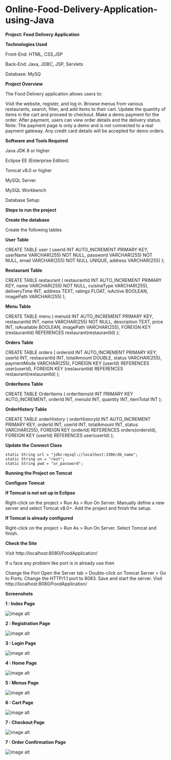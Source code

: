 # Online-Food-Delivery-Application-using-Java

**Project: Food Delivery Application**

**Technologies Used**

Front-End: HTML, CSS,JSP

Back-End: Java, JDBC, JSP, Servlets

Database: MySQ

**Project Overview** 

The Food Delivery application allows users to:

Visit the website, register, and log in.
Browse menus from various restaurants, search, filter, and add items to their cart.
Update the quantity of items in the cart and proceed to checkout.
Make a demo payment for the order. After payment, users can view order details and the delivery status.
Note: The payment page is only a demo and is not connected to a real payment gateway. Any credit card details will be accepted for demo orders.

**Software and Tools Required**

Java JDK 8 or higher 

Eclipse EE (Enterprise Edition)

Tomcat v8.0 or higher

MySQL Server

MySQL Workbench

Database Setup:

**Steps to run the project**

**Create the database**

Create the following tables

**User Table**

CREATE TABLE user (
    userId INT AUTO_INCREMENT PRIMARY KEY,
    userName VARCHAR(255) NOT NULL,
    password VARCHAR(255) NOT NULL,
    email VARCHAR(255) NOT NULL UNIQUE,
    address VARCHAR(255)
);

**Restaurant Table**

CREATE TABLE restaurant (
    restaurantId INT AUTO_INCREMENT PRIMARY KEY,
    name VARCHAR(255) NOT NULL,
    cuisineType VARCHAR(255),
    deliveryTime INT,
    address TEXT,
    ratings FLOAT,
    isActive BOOLEAN,
    imagePath VARCHAR(255)
);

**Menu Table**

CREATE TABLE menu (
    menuId INT AUTO_INCREMENT PRIMARY KEY,
    restaurantId INT,
    name VARCHAR(255) NOT NULL,
    description TEXT,
    price INT,
    isAvailable BOOLEAN,
    imagePath VARCHAR(255),
    FOREIGN KEY (restaurantId) REFERENCES restaurant(restaurantId)
);

**Orders Table**

CREATE TABLE orders (
    ordersId INT AUTO_INCREMENT PRIMARY KEY,
    userId INT,
    restaurantId INT,
    totalAmount DOUBLE,
    status VARCHAR(255),
    paymentMode VARCHAR(255),
    FOREIGN KEY (userId) REFERENCES user(userId),
    FOREIGN KEY (restaurantId) REFERENCES restaurant(restaurantId)
);

**OrderItems Table**

CREATE TABLE OrderItems (
    orderItemsId INT PRIMARY KEY AUTO_INCREMENT,
    orderId INT,
    menuId INT,
    quantity INT,
    itemTotal INT
);

**OrderHistory Table**

CREATE TABLE orderHistory (
    orderHistoryId INT AUTO_INCREMENT PRIMARY KEY,
    orderId INT,
    userId INT,
    totalAmount INT,
    status VARCHAR(255),
    FOREIGN KEY (orderId) REFERENCES orders(ordersId),
    FOREIGN KEY (userId) REFERENCES user(userId)
);

**Update the Connect Class**

    static String url = "jdbc:mysql://localhost:3306/db_name";
    static String un = "root";
    static String pwd = "ur_password";

    
**Running the Project on Tomcat**

**Configure Tomcat**

**If Tomcat is not set up in Eclipse**

Right-click on the project > Run As > Run On Server.
Manually define a new server and select Tomcat v8.0+.
Add the project and finish the setup.

**If Tomcat is already configured**

Right-click on the project > Run As > Run On Server.
Select Tomcat and finish.

**Check the Site**

Visit http://localhost:8080/FoodApplication/

If u face any problem like port is in already use then 

Change the Port
Open the Server tab > Double-click on Tomcat Server > Go to Ports.
Change the HTTP/1.1 port to 8083.
Save and start the server. Visit http://localhost:8080/FoodApplication/

**Screenshots**

**1 : Index Page**

![image alt](https://github.com/murthyns18/Online-Food-Delivery-Application-using-Java/blob/8ba1711cde59306bf52898350860ed059e202f0f/login_food.png)


**2 : Registration Page**

![image alt](https://github.com/murthyns18/Online-Food-Delivery-Application-using-Java/blob/8ba1711cde59306bf52898350860ed059e202f0f/register_food.png)


**3 : Login Page**

![image alt](https://github.com/murthyns18/Online-Food-Delivery-Application-using-Java/blob/e9f88c3a320a5600cf8f120092532aa72220ab5c/Login.png)


**4 : Home Page**

![image alt](https://github.com/murthyns18/Online-Food-Delivery-Application-using-Java/blob/e9f88c3a320a5600cf8f120092532aa72220ab5c/Home.png)


**5 : Menus Page**

![image alt](https://github.com/murthyns18/Online-Food-Delivery-Application-using-Java/blob/e9f88c3a320a5600cf8f120092532aa72220ab5c/Menus.png)


**6 : Cart Page**

![image alt](https://github.com/murthyns18/Online-Food-Delivery-Application-using-Java/blob/e9f88c3a320a5600cf8f120092532aa72220ab5c/Cart.png)


**7 : Checkout Page**

![image alt](https://github.com/murthyns18/Online-Food-Delivery-Application-using-Java/blob/e9f88c3a320a5600cf8f120092532aa72220ab5c/Checkout.png)


**7 : Order Confirmation Page**

![image alt](https://github.com/murthyns18/Online-Food-Delivery-Application-using-Java/blob/e9f88c3a320a5600cf8f120092532aa72220ab5c/OrderConfirm.png)

